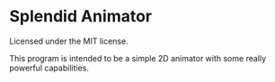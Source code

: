 Splendid Animator
===

Licensed under the MIT license.

This program is intended to be a simple 2D animator with some really powerful capabilities.

